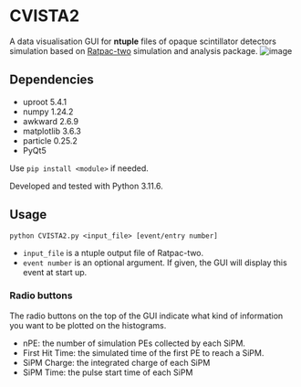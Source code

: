 # CVISTA2
A data visualisation GUI for **ntuple** files of opaque scintillator detectors simulation based on [Ratpac-two](https://github.com/rat-pac/ratpac-two) simulation and analysis package.
![image](https://github.com/user-attachments/assets/948e44fa-da53-40c9-a0f6-c82fb5ffff1d)

## Dependencies
- uproot 5.4.1
- numpy 1.24.2
- awkward 2.6.9
- matplotlib 3.6.3
- particle 0.25.2
- PyQt5
  
Use `pip install <module>` if needed.

Developed and tested with Python 3.11.6.

## Usage
`python CVISTA2.py <input_file> [event/entry number]`
- `input_file` is a ntuple output file of Ratpac-two.
- `event number` is an optional argument. If given, the GUI will display this event at start up.

### Radio buttons
The radio buttons on the top of the GUI indicate what kind of information you want to be plotted on the histograms.
- nPE: the number of simulation PEs collected by each SiPM.
- First Hit Time: the simulated time of the first PE to reach a SiPM.
- SiPM Charge: the integrated charge of each SiPM
- SiPM Time: the pulse start time of each SiPM
